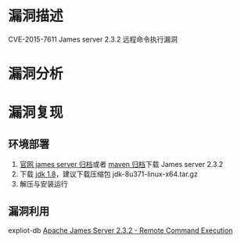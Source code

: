 # 漏洞描述

CVE-2015-7611 James server 2.3.2 远程命令执行漏洞

# 漏洞分析

# 漏洞复现

## 环境部署

1. [官网 james server 归档](https://archive.apache.org/dist/james/server/)或者 [maven 归档](https://repository.ow2.org/nexus/content/repositories/public/org/apache/james/james-server/2.3.2/)下载 James server 2.3.2
2. 下载 [jdk 1.8](https://www.oracle.com/hk/java/technologies/javase/javase8u211-later-archive-downloads.html)，建议下载压缩包 jdk-8u371-linux-x64.tar.gz
3. 解压与安装运行


## 漏洞利用

expliot-db [Apache James Server 2.3.2 - Remote Command Execution](https://www.exploit-db.com/exploits/35513)

